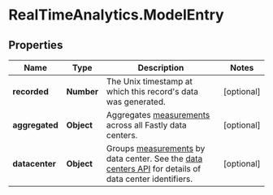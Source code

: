 # RealTimeAnalytics.ModelEntry

## Properties

Name | Type | Description | Notes
------------ | ------------- | ------------- | -------------
**recorded** | **Number** | The Unix timestamp at which this record&#39;s data was generated. | [optional] 
**aggregated** | **Object** | Aggregates [measurements](#measurements-data-model) across all Fastly data centers. | [optional] 
**datacenter** | **Object** | Groups [measurements](#measurements-data-model) by data center. See the [data centers API](/reference/api/utils/datacenter/) for details of data center identifiers. | [optional] 


